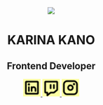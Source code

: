 <div align= center>
<img src= "https://user-images.githubusercontent.com/75265602/117239504-83375880-adf4-11eb-9ef4-97bf85200c42.png" />
</div>

<div align=center>
  <h1> KARINA KANO </h1>
  <h2>Frontend Developer</h2>
</div>

<div align=center> 
  <a href="https://www.linkedin.com/in/karinakanodev/" target="blank">
    <img src= "https://raw.githubusercontent.com/KarinaKanoDev/KarinaKanoDev/main/LinkedinLogo.jpg" alt ="karinaKanoTwitch" width=40
  </a>
  <a href="https://www.twitch.tv/karinakanodev" target="blank">
    <img src= "https://raw.githubusercontent.com/KarinaKanoDev/KarinaKanoDev/main/TwitchLogo.jpg" alt ="karinaKanoTwitch" width=40
  </a>
  <a href="https://www.instagram.com/karinakanodev/" target="blank">
    <img src= "https://raw.githubusercontent.com/KarinaKanoDev/KarinaKanoDev/main/InstagramLogo.jpg" alt ="karinaKanoTwitch" width=40
  </a>
</div>


<div align= center>

</div>

<!--
**KarinaKanoDev/KarinaKanoDev** is a ✨ _special_ ✨ repository because its `README.md` (this file) appears on your GitHub profile.

Here are some ideas to get you started:

- 🔭 I’m currently working on ...
- 🌱 I’m currently learning ...
- 👯 I’m looking to collaborate on ...
- 🤔 I’m looking for help with ...
- 💬 Ask me about ...
- 📫 How to reach me: ...
- 😄 Pronouns: ...
- ⚡ Fun fact: ...
-->
